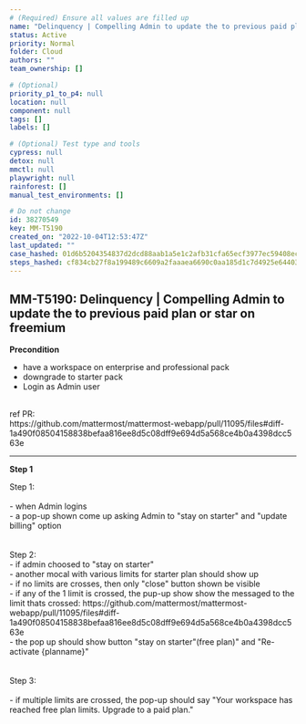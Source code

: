 ```yaml
---
# (Required) Ensure all values are filled up
name: "Delinquency | Compelling Admin to update the to previous paid plan or star on freemium"
status: Active
priority: Normal
folder: Cloud
authors: ""
team_ownership: []

# (Optional)
priority_p1_to_p4: null
location: null
component: null
tags: []
labels: []

# (Optional) Test type and tools
cypress: null
detox: null
mmctl: null
playwright: null
rainforest: []
manual_test_environments: []

# Do not change
id: 38270549
key: MM-T5190
created_on: "2022-10-04T12:53:47Z"
last_updated: ""
case_hashed: 01d6b5204354837d2dcd88aab1a5e1c2afb31cfa65ecf3977ec59408ec5e1679cd42e31e599a0e475bd23197baa8f12e
steps_hashed: cf834cb27f8a199489c6609a2faaaea6690c0aa185d1c7d4925e64403566ea2b2e3a1d5d49a271668e4898bffec0e706
---
```


<!-- (Auto-generated) Based on frontmatter's "key" and "name" -->

## MM-T5190: Delinquency | Compelling Admin to update the to previous paid plan or star on freemium

**Precondition**

- have a workspace on enterprise and professional pack
- downgrade to starter pack
- Login as Admin user

\
ref PR:\
https\://github.com/mattermost/mattermost-webapp/pull/11095/files#diff-1a490f08504158838befaa816ee8d5c08dff9e694d5a568ce4b0a4398dcc563e

---

**Step 1**

Step 1:\
\
\- when Admin logins\
\- a pop-up shown come up asking Admin to "stay on starter" and "update billing" option\
\
\
Step 2:\
\- if admin choosed to "stay on starter"\
\- another mocal with various limits for starter plan should show up\
\- if no limits are crosses, then only "close" button shown be visible\
\- if any of the 1 limit is crossed, the pup-up show show the messaged to the limit thats crossed: https\://github.com/mattermost/mattermost-webapp/pull/11095/files#diff-1a490f08504158838befaa816ee8d5c08dff9e694d5a568ce4b0a4398dcc563e\
\- the pop up should show button "stay on starter"(free plan)" and "Re-activate {planname}"\
\
\
Step 3:\
\
\- if multiple limits are crossed, the pop-up should say "Your workspace has reached free plan limits. Upgrade to a paid plan."
